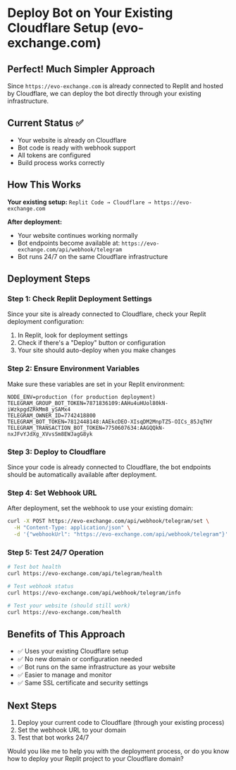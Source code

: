 # Deploy Bot on Your Existing Cloudflare Setup (evo-exchange.com)

## Perfect! Much Simpler Approach

Since `https://evo-exchange.com` is already connected to Replit and hosted by Cloudflare, we can deploy the bot directly through your existing infrastructure.

## Current Status ✅
- Your website is already on Cloudflare
- Bot code is ready with webhook support
- All tokens are configured
- Build process works correctly

## How This Works

**Your existing setup:**
`Replit Code → Cloudflare → https://evo-exchange.com`

**After deployment:**
- Your website continues working normally
- Bot endpoints become available at: `https://evo-exchange.com/api/webhook/telegram`
- Bot runs 24/7 on the same Cloudflare infrastructure

## Deployment Steps

### Step 1: Check Replit Deployment Settings
Since your site is already connected to Cloudflare, check your Replit deployment configuration:

1. In Replit, look for deployment settings
2. Check if there's a "Deploy" button or configuration
3. Your site should auto-deploy when you make changes

### Step 2: Ensure Environment Variables
Make sure these variables are set in your Replit environment:

```
NODE_ENV=production (for production deployment)
TELEGRAM_GROUP_BOT_TOKEN=7871836109:AAHu4uHUol80kN-iWzkpgdZRkMm8_ySAMx4
TELEGRAM_OWNER_ID=7742418800
TELEGRAM_BOT_TOKEN=7812448148:AAEkcDEO-XIsqDM2MnpTZ5-OICs_85JqTHY
TELEGRAM_TRANSACTION_BOT_TOKEN=7750607634:AAGQQkN-nxJFvYJdXg_XVvsSm8EWJagG8yk
```

### Step 3: Deploy to Cloudflare
Since your code is already connected to Cloudflare, the bot endpoints should be automatically available after deployment.

### Step 4: Set Webhook URL
After deployment, set the webhook to use your existing domain:

```bash
curl -X POST https://evo-exchange.com/api/webhook/telegram/set \
  -H "Content-Type: application/json" \
  -d '{"webhookUrl": "https://evo-exchange.com/api/webhook/telegram"}'
```

### Step 5: Test 24/7 Operation
```bash
# Test bot health
curl https://evo-exchange.com/api/telegram/health

# Test webhook status
curl https://evo-exchange.com/api/webhook/telegram/info

# Test your website (should still work)
curl https://evo-exchange.com/health
```

## Benefits of This Approach
- ✅ Uses your existing Cloudflare setup
- ✅ No new domain or configuration needed
- ✅ Bot runs on the same infrastructure as your website
- ✅ Easier to manage and monitor
- ✅ Same SSL certificate and security settings

## Next Steps
1. Deploy your current code to Cloudflare (through your existing process)
2. Set the webhook URL to your domain
3. Test that bot works 24/7

Would you like me to help you with the deployment process, or do you know how to deploy your Replit project to your Cloudflare domain?